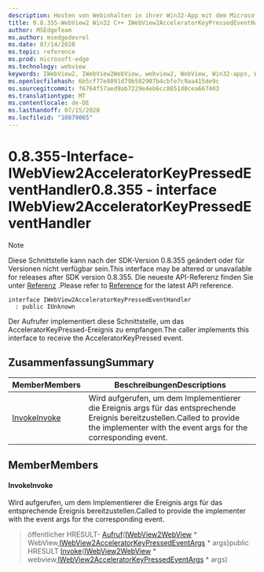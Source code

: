 ```yaml
---
description: Hosten von Webinhalten in ihrer Win32-App mit dem Microsoft Edge WebView2-Steuerelement
title: 0.8.355-WebView2 Win32 C++ IWebView2AcceleratorKeyPressedEventHandler
author: MSEdgeTeam
ms.author: msedgedevrel
ms.date: 07/14/2020
ms.topic: reference
ms.prod: microsoft-edge
ms.technology: webview
keywords: IWebView2, IWebView2WebView, webview2, WebView, Win32-apps, Win32, Edge
ms.openlocfilehash: 6b5cf77e8091d79b582907b4cbfe7c9aa415de9c
ms.sourcegitcommit: f6764f57aed9ab7229e4eb6cc8851d0cea667403
ms.translationtype: MT
ms.contentlocale: de-DE
ms.lasthandoff: 07/15/2020
ms.locfileid: "10879065"
---
```

# <span data-ttu-id="ed3b4-104">0.8.355-Interface-IWebView2AcceleratorKeyPressedEventHandler</span><span class="sxs-lookup"><span data-stu-id="ed3b4-104">0.8.355 - interface IWebView2AcceleratorKeyPressedEventHandler</span></span> 

> [!NOTE]
> <span data-ttu-id="ed3b4-105">Diese Schnittstelle kann nach der SDK-Version 0.8.355 geändert oder für Versionen nicht verfügbar sein.</span><span class="sxs-lookup"><span data-stu-id="ed3b4-105">This interface may be altered or unavailable for releases after SDK version 0.8.355.</span></span> <span data-ttu-id="ed3b4-106">Die neueste API-Referenz finden Sie unter [Referenz](../../../webview2-api-reference.md) .</span><span class="sxs-lookup"><span data-stu-id="ed3b4-106">Please refer to [Reference](../../../webview2-api-reference.md) for the latest API reference.</span></span>

```
interface IWebView2AcceleratorKeyPressedEventHandler
  : public IUnknown
```

<span data-ttu-id="ed3b4-107">Der Aufrufer implementiert diese Schnittstelle, um das AcceleratorKeyPressed-Ereignis zu empfangen.</span><span class="sxs-lookup"><span data-stu-id="ed3b4-107">The caller implements this interface to receive the AcceleratorKeyPressed event.</span></span>

## <span data-ttu-id="ed3b4-108">Zusammenfassung</span><span class="sxs-lookup"><span data-stu-id="ed3b4-108">Summary</span></span>

 <span data-ttu-id="ed3b4-109">Member</span><span class="sxs-lookup"><span data-stu-id="ed3b4-109">Members</span></span>                        | <span data-ttu-id="ed3b4-110">Beschreibungen</span><span class="sxs-lookup"><span data-stu-id="ed3b4-110">Descriptions</span></span>
--------------------------------|---------------------------------------------
[<span data-ttu-id="ed3b4-111">Invoke</span><span class="sxs-lookup"><span data-stu-id="ed3b4-111">Invoke</span></span>](#invoke) | <span data-ttu-id="ed3b4-112">Wird aufgerufen, um dem Implementierer die Ereignis args für das entsprechende Ereignis bereitzustellen.</span><span class="sxs-lookup"><span data-stu-id="ed3b4-112">Called to provide the implementer with the event args for the corresponding event.</span></span>

## <span data-ttu-id="ed3b4-113">Member</span><span class="sxs-lookup"><span data-stu-id="ed3b4-113">Members</span></span>

#### <span data-ttu-id="ed3b4-114">Invoke</span><span class="sxs-lookup"><span data-stu-id="ed3b4-114">Invoke</span></span> 

<span data-ttu-id="ed3b4-115">Wird aufgerufen, um dem Implementierer die Ereignis args für das entsprechende Ereignis bereitzustellen.</span><span class="sxs-lookup"><span data-stu-id="ed3b4-115">Called to provide the implementer with the event args for the corresponding event.</span></span>

> <span data-ttu-id="ed3b4-116">öffentlicher HRESULT- [Aufruf](#invoke)([IWebView2WebView](IWebView2WebView.md) \* WebView,[IWebView2AcceleratorKeyPressedEventArgs](IWebView2AcceleratorKeyPressedEventArgs.md) \* args)</span><span class="sxs-lookup"><span data-stu-id="ed3b4-116">public HRESULT [Invoke](#invoke)([IWebView2WebView](IWebView2WebView.md) \* webview,[IWebView2AcceleratorKeyPressedEventArgs](IWebView2AcceleratorKeyPressedEventArgs.md) \* args)</span></span>

